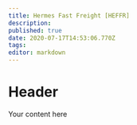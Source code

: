 ```yaml
---
title: Hermes Fast Freight [HEFFR]
description: 
published: true
date: 2020-07-17T14:53:06.770Z
tags: 
editor: markdown
---
```


# Header
Your content here